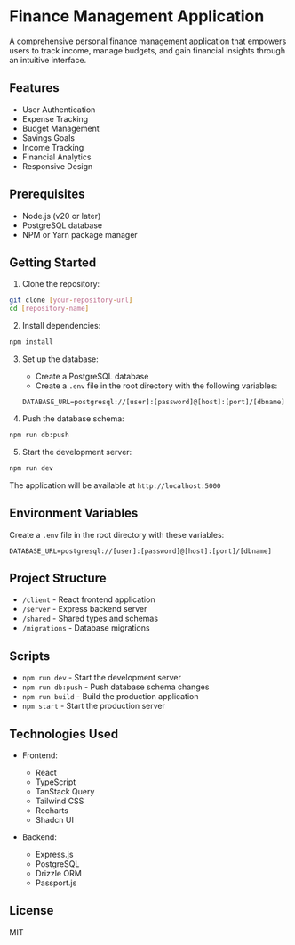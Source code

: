 # Finance Management Application

A comprehensive personal finance management application that empowers users to track income, manage budgets, and gain financial insights through an intuitive interface.

## Features

- User Authentication
- Expense Tracking
- Budget Management
- Savings Goals
- Income Tracking
- Financial Analytics
- Responsive Design

## Prerequisites

- Node.js (v20 or later)
- PostgreSQL database
- NPM or Yarn package manager

## Getting Started

1. Clone the repository:
```bash
git clone [your-repository-url]
cd [repository-name]
```

2. Install dependencies:
```bash
npm install
```

3. Set up the database:
   - Create a PostgreSQL database
   - Create a `.env` file in the root directory with the following variables:
   ```
   DATABASE_URL=postgresql://[user]:[password]@[host]:[port]/[dbname]
   ```

4. Push the database schema:
```bash
npm run db:push
```

5. Start the development server:
```bash
npm run dev
```

The application will be available at `http://localhost:5000`

## Environment Variables

Create a `.env` file in the root directory with these variables:

```env
DATABASE_URL=postgresql://[user]:[password]@[host]:[port]/[dbname]
```

## Project Structure

- `/client` - React frontend application
- `/server` - Express backend server
- `/shared` - Shared types and schemas
- `/migrations` - Database migrations

## Scripts

- `npm run dev` - Start the development server
- `npm run db:push` - Push database schema changes
- `npm run build` - Build the production application
- `npm start` - Start the production server

## Technologies Used

- Frontend:
  - React
  - TypeScript
  - TanStack Query
  - Tailwind CSS
  - Recharts
  - Shadcn UI

- Backend:
  - Express.js
  - PostgreSQL
  - Drizzle ORM
  - Passport.js

## License

MIT
